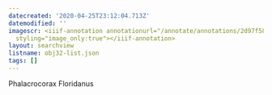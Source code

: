 ```yaml
---
datecreated: '2020-04-25T23:12:04.713Z'
datemodified: ''
imagescr: <iiif-annotation annotationurl="/annotate/annotations/2d97f582-874a-11ea-bbae-5254008afee6.json"
  styling="image_only:true"></iiif-annotation>
layout: searchview
listname: obj32-list.json
tags: []
---
```

Phalacrocorax Floridanus
